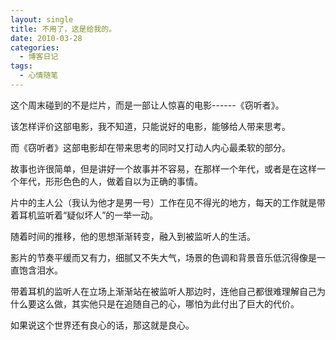```yaml
---
layout: single
title: 不用了，这是给我的。
date: 2010-03-28
categories:
  - 博客日记
tags:
  - 心情随笔
---
```


这个周末碰到的不是烂片，而是一部让人惊喜的电影------《窃听者》。

该怎样评价这部电影，我不知道，只能说好的电影，能够给人带来思考。

而《窃听者》这部电影却在带来思考的同时又打动人内心最柔软的部分。

故事也许很简单，但是讲好一个故事并不容易，在那样一个年代，或者是在这样一个年代，形形色色的人，做着自以为正确的事情。

片中的主人公（我认为他才是男一号）工作在见不得光的地方，每天的工作就是带着耳机监听着“疑似坏人”的一举一动。

随着时间的推移，他的思想渐渐转变，融入到被监听人的生活。

影片的节奏平缓而又有力，细腻又不失大气，场景的色调和背景音乐低沉得像是一直饱含泪水。

带着耳机的监听人在立场上渐渐站在被监听人那边时，连他自己都很难理解自己为什么要这么做，其实他只是在追随自己的心，哪怕为此付出了巨大的代价。

如果说这个世界还有良心的话，那这就是良心。
